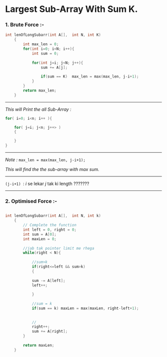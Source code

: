 # Largest Sub-Array With Sum K.

### 1. Brute Force :-

```c++
int lenOfLongSubarr(int A[],  int N, int K) 
    { 
        int max_len = 0;
        for(int i=0; i<N; i++){
            int sum = 0;
            
            for(int j=i; j<N; j++){
                sum += A[j];
                
                if(sum == K)  max_len = max(max_len, j-i+1);
            }
        }
        return max_len;
    } 
```
***
*This will Print the all Sub-Array :*
```c++
for( i=0; i<n; i++ ){

    for( j=i; j<n; j++> )
    {

    }
}
```
***
*Note :*
`max_len = max(max_len, j-i+1);`

_This will find the the sub-array with max sum._
***
`(j-i+1) `: *i* se lekar *j* tak ki length ???????  
***

### 2. Optimised Force :-

```c++

int lenOfLongSubarr(int A[],  int N, int k) 
    { 
        // Complete the function
        int left = 0, right = 0;
        int sum = A[0];
        int maxLen = 0;
        
        //jab tak pointer limit me rhega
        while(right < N){
            
            //sum>k
            if(right<=left && sum>k)
            {
                
            sum -= A[left];
            left++;
            
            }
            
            //sum = k
            if(sum == k) maxLen = max(maxLen, right-left+1);
            
            
            //
            right++;
            sum += A[right];
        }
        
        return maxLen;
    } 
```
